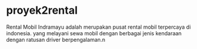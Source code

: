# proyek2rental
Rental Mobil Indramayu adalah merupakan pusat rental mobil terpercaya di indonesia. yang melayani sewa mobil dengan berbagai jenis kendaraan dengan ratusan driver berpengalaman.n
